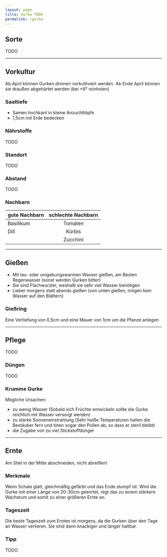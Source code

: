 ```yaml
---
layout: page
title: Gurke TODO
permalink: /gurke
---
```



## __Sorte__
TODO

<hr>

## __Vorkultur__
Ab April können Gurken drinnen vorkultiviert werden. 
Ab Ende April können sie draußen abgehärtet werden (bei <6° reinholen)

### Saattiefe
- Samen hochkant in kleine Anzuchttöpfe  
- 1,5cm mit Erde bedecken 

### Nährstoffe 
TODO

### Standort
TODO

### Abstand
TODO

### Nachbarn

| gute Nachbarn | schlechte Nachbarn | 
| ------------- |:------------------:| 
| Basilikum     | Tomaten            |
| Dill          | Kürbis             |
|               | Zucchini           |


<hr>

## __Gießen__
- Mit lau- oder umgebungswarmen Wasser gießen, am Besten Regenwasser (sonst werden Gurken bitter)
- Sie sind Flachwurzler, weshalb sie sehr viel Wasser benötigen
- Lieber morgens statt abends gießen (von unten gießen, mögen kein Wasser auf den Blättern)

### Gießring
Eine Vertiefung von 0,5cm und eine Mauer von 1cm um die Pfanze anlegen

<hr>

## __Pflege__
TODO

### Düngen
TODO

### Krumme Gurke
Mögliche Ursachen:
- zu wenig Wasser (Sobald sich Früchte entwickeln sollte die Gurke reichlich mit Wasser versorgt werden)
- zu starke Sonneneinstrahlung (Sehr heiße Temperaturen halten die Bestäuber fern und töten sogar den Pollen ab, so dass er steril bleibt)
- die Zugabe von zu viel Stickstoffdünger 

<hr>

## __Ernte__
Am Stiel in der Mitte abschneiden, nicht abreißen!

### Merkmale
Wenn Schale glatt, gleichmäßig gefärbt und das Ende stumpf ist. 
Wird die Gurke mit einer Länge von 20-30cm geenrtet, regt das zu einem stärkere Wachstum und somit zu einer größeren Ernte an.

### Tageszeit
Die beste Tageszeit zum Ernten ist morgens, da die Gurken über den Tage an Wasser verlieren. Sie sind dann knackiger und länger haltbar.

### Tipp
TODO

